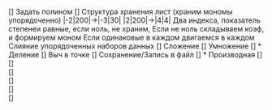 
[] Задать полином
[] Структура хранения лист (храним мономы упорядоченно) |-2|200|->|-3|30|
                                                        |2|200|->|4|4|
                                                        Два индекса, показатель степенеи равные, если ноль, не храним,
                                                        Если не ноль складываем коэф, и формируем моном
                                                        Если одинаковые в каждом двигаемся в каждом
                                                        Слияние упорядоченных наборов данных
[] Сложение
[] Умножение
[] * Деление
[] Выч в точке
[] Сохранение/Запись в файл
[] * Производная 
[]   
[]  
[]  
[]  
[]  
[]  

